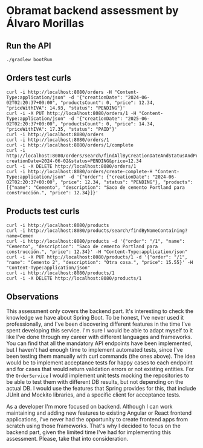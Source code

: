 # Obramat backend assessment by Álvaro Morillas

## Run the API

`./gradlew bootRun`

## Orders test curls
```
curl -i http://localhost:8080/orders -H "Content-Type:application/json" -d '{"creationDate": "2024-06-02T02:20:37+00:00", "productsCount": 0, "price": 12.34, "priceWithIVA": 14.93, "status": "PENDING"}'
curl -i -X PUT http://localhost:8080/orders/1 -H "Content-Type:application/json" -d '{"creationDate": "2025-06-02T02:20:37+00:00", "productsCount": 0, "price": 14.34, "priceWithIVA": 17.35, "status": "PAID"}'
curl -i http://localhost:8080/orders
curl -i http://localhost:8080/orders/1
curl -i http://localhost:8080/orders/1/complete
curl -i http://localhost:8080/orders/search/findAllByCreationDateAndStatusAndPrice?creationDate=2024-06-02&status=PENDING&price=12.34
curl -i -X DELETE http://localhost:8080/orders/1
curl -i http://localhost:8080/orders/create-complete-H "Content-Type:application/json" -d '{"order": {"creationDate": "2024-06-02T02:20:37+00:00", "price": 12.34, "status": "PENDING"}, "products": [{"name": "Cemento", "description": "Saco de cemento Portland para construcción.", "price": 12.34}]}'
```

## Products test curls
```
curl -i http://localhost:8080/products
curl -i http://localhost:8080/products/search/findByNameContaining?name=Cemen
curl -i http://localhost:8080/products -d '{"order": "/1", "name": "Cemento", "description": "Saco de cemento Portland para construcción.", "price": 12.34}' -H "Content-Type:application/json"
curl -i -X PUT http://localhost:8080/products/1 -d '{"order": "/1", "name": "Cemento 2", "description": "Otra cosa.", "price": 15.55}' -H "Content-Type:application/json"
curl -i http://localhost:8080/products/1
curl -i -X DELETE http://localhost:8080/products/1
```

## Observations

This assessment only covers the backend part. It's interesting to check the knowledge we have about Spring Boot. To
be honest, I've never used it professionally, and I've been discovering different features in the time I've spent 
developing this service. I'm sure I would be able to adapt myself to it like I've done through my career with different
languages and frameworks. You can find that all the mandatory API endpoints have been implemented, but I haven't had 
enough time to implement automated tests, since I've been testing them manually with curl commands (the ones above).
The idea would be to implement acceptance tests for happy cases to each endpoint and for cases that would return 
validation errors or not existing entities. For the `OrderService` I would implement unit tests mocking the repositories
to be able to test them with different DB results, but not depending on the actual DB. I would use the features that 
Spring provides for this, that include JUnit and Mockito libraries, and a specific client for acceptance tests.

As a developer I'm more focused on backend. Although I can work maintaining and adding new features to existing Angular 
or React frontend applications, I've never had the opportunity to create frontend apps from scratch using those
frameworks. That's why I decided to focus on the backend part, given the limited time I've had for implementing this 
assessment. Please, take that into consideration.
